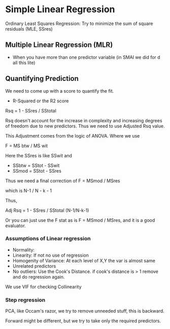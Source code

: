 # Simple Linear Regression

Ordinary Least Squares Regression: Try to minimize the sum of square
residuals (MLE, SSres)

## Multiple Linear Regression (MLR)

-   When you have more than one predictor variable (in SMAI we did for d
    all this lite)

## Quantifying Prediction

We need to come up with a score to quantify the fit.

-   R-Squared or the R2 score

Rsq = 1 - SSres / SStotal

Rsq doesn't account for the increase in complexity and increasing
degrees of freedom due to new predictors. Thus we need to use Adjusted
Rsq value.

This Adjustment comes from the logic of ANOVA. Where we use

F = MS btw / MS wit

Here the SSres is like SSwit and

-   SSbtw = SStot - SSwit
-   SSmod = SStot - SSres

Thus we need a final correction of F = MSmod / MSres

which is N-1 / N - k - 1

Thus,

Adj Rsq = 1 - SSres / SStotal (N-1/N-k-1)

Or you can just use the F stat as is F = MSmod / MSres, and it is a good
evaluator.

### Assumptions of Linear regression

-   Normality:
-   Linearity: If not no use of regression
-   Homogenity of Variance: At each level of X,Y the var is almost same
-   Unrelated predictors
-   No outliers: Use the Cook's Distance. if cook's distance is \> 1
    remove and do regression again.

We use VIF for checking Collinearity

### Step regression

PCA, like Occam's razor, we try to remove unneeded stuff, this is
backward.

Forward might be different, but we try to take only the required
predictors.
